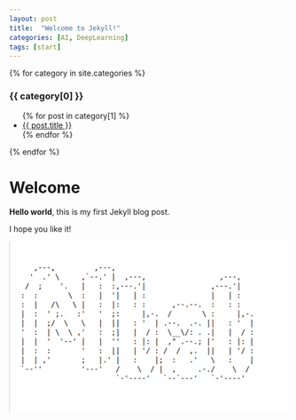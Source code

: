```yaml
---
layout: post
title:  "Welcome to Jekyll!"
categories: [AI, DeepLearning]
tags: [start]
---
```


{% for category in site.categories %}
  <h3>{{ category[0] }}</h3>
  <ul>
    {% for post in category[1] %}
      <li><a href="{{ post.url }}">{{ post.title }}</a></li>
    {% endfor %}
  </ul>
{% endfor %}

# Welcome

**Hello world**, this is my first Jekyll blog post.

I hope you like it!

![AIbab](/assets/aibab.png)

